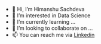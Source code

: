 - 👋 Hi, I’m Himanshu Sachdeva
- 👀 I’m interested in Data Science
- 🌱 I’m currently learning ...
- 💞️ I’m looking to collaborate on ...
- 📫 You can reach me via <a href = "linkedin.com/in/himanshu-sachdeva-10101/">Linkedin</a> 

<!---
HimanshuSachdeva1011/HimanshuSachdeva1011 is a ✨ special ✨ repository because its `README.md` (this file) appears on your GitHub profile.
You can click the Preview link to take a look at your changes.
--->
